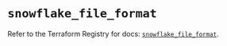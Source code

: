 # `snowflake_file_format`

Refer to the Terraform Registry for docs: [`snowflake_file_format`](https://registry.terraform.io/providers/snowflake-labs/snowflake/0.98.0/docs/resources/file_format).
